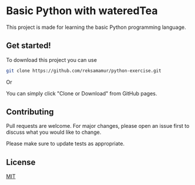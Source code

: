 # Basic Python with wateredTea
This project is made for learning the basic Python programming language.

## Get started!

To download this project you can use

```bash
git clone https://github.com/reksamamur/python-exercise.git
```
Or

You can simply click "Clone or Download" from GitHub pages.

## Contributing
Pull requests are welcome. For major changes, please open an issue first to discuss what you would like to change.

Please make sure to update tests as appropriate.

## License
[MIT](https://choosealicense.com/licenses/mit/)